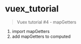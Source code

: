 # vuex_tutorial

> Vuex tutorial #4 - mapGetters
1. import mapGetters
2. add mapGetters to computed
